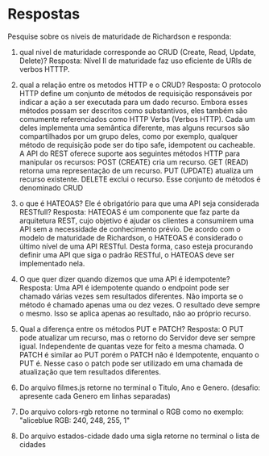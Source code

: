 # Respostas
Pesquise sobre os niveis de maturidade de Richardson e responda:
1) qual nivel de maturidade corresponde ao CRUD (Create, Read, Update, Delete)?
Resposta: Nível II de maturidade faz uso eficiente de URIs de verbos HTTTP. 
 
2) qual a relação entre os metodos HTTP e o CRUD?
Resposta: O protocolo HTTP define um conjunto de métodos de requisição responsáveis por indicar a ação a ser executada para um dado recurso. Embora esses métodos possam ser descritos como substantivos, eles também são comumente referenciados como HTTP Verbs (Verbos HTTP). Cada um deles implementa uma semântica diferente, mas alguns recursos são compartilhados por um grupo deles, como por exemplo, qualquer método de requisição pode ser do tipo safe, idempotent ou cacheable.
A API do REST oferece suporte aos seguintes métodos HTTP para manipular os recursos:
POST (CREATE) cria um recurso.
GET (READ) retorna uma representação de um recurso.
PUT (UPDATE) atualiza um recurso existente.
DELETE exclui o recurso.
Esse conjunto de métodos é denominado CRUD

3) o que é HATEOAS? Ele é obrigatório para que uma API seja considerada RESTfull?
Resposta: HATEOAS é um componente que faz parte da arquitetura REST, cujo objetivo é ajudar os clientes a consumirem uma API sem a necessidade de conhecimento prévio. De acordo com o modelo de maturidade de Richardson, o HATEOAS é considerado o último nível de uma API RESTful. Desta forma, caso esteja procurando definir uma API que siga o padrão RESTful, o HATEOAS deve ser implementado nela.

4) O que quer dizer quando dizemos que uma API é idempotente?
Resposta: Uma API é idempotente quando o endpoint pode ser chamado várias vezes sem resultados diferentes. Não importa se o método é chamado apenas uma ou dez vezes. O resultado deve sempre o mesmo. Isso se aplica apenas ao resultado, não ao próprio recurso.

5) Qual a diferença entre os métodos PUT e PATCH?
Resposta: O PUT pode atualizar um recurso, mas o retorno do Servidor deve ser sempre igual. Independente de quantas veze for feito a mesma chamada.
O PATCH é similar ao PUT porém o PATCH não é Idempotente, enquanto o PUT é. Nesse caso o patch pode ser utilizado em uma chamada de atualização que tem resultados diferentes.

6) Do arquivo filmes.js retorne no terminal o Titulo, Ano e Genero. (desafio: apresente cada Genero em linhas separadas)
7) Do arquivo colors-rgb retorne no terminal o RGB como no exemplo: "aliceblue RGB: 240, 248, 255, 1"
8) Do arquivo estados-cidade dado uma sigla retorne no terminal o lista de cidades